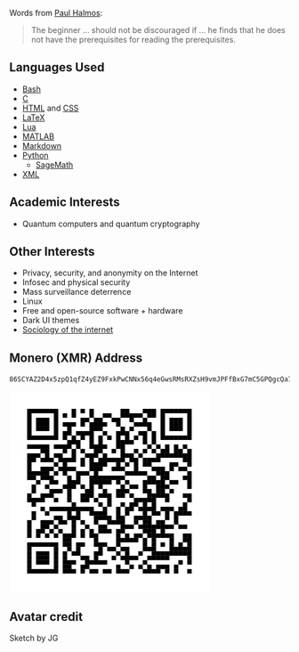 Words from [Paul Halmos](https://en.wikipedia.org/wiki/Paul_Halmos):

> The beginner ... should not be discouraged if ... he finds that he does not have
> the prerequisites for reading the prerequisites.

## Languages Used

* [Bash](https://en.wikipedia.org/wiki/Bash_(Unix_shell))
* [C](https://en.wikipedia.org/wiki/C_(programming_language))
* [HTML](https://en.wikipedia.org/wiki/HTML) and [CSS](https://en.wikipedia.org/wiki/CSS)
* [LaTeX](https://en.wikipedia.org/wiki/LaTeX)
* [Lua](https://en.wikipedia.org/wiki/Lua_(programming_language))
* [MATLAB](https://en.wikipedia.org/wiki/MATLAB)
* [Markdown](https://en.wikipedia.org/wiki/Markdown)
* [Python](https://en.wikipedia.org/wiki/Python_(programming_language))
    * [SageMath](https://en.wikipedia.org/wiki/SageMath)
* [XML](https://en.wikipedia.org/wiki/XML)

## Academic Interests

* Quantum computers and quantum cryptography

## Other Interests

* Privacy, security, and anonymity on the Internet
* Infosec and physical security
* Mass surveillance deterrence
* Linux
* Free and open-source software + hardware
* Dark UI themes
* [Sociology of the internet](https://en.wikipedia.org/wiki/Sociology_of_the_Internet)

## Monero (XMR) Address

```
86SCYAZ2D4x5zpQ1qfZ4yEZ9FxkPwCNNx56q4eGwsRMsRXZsH9vmJPFfBxG7mC5GPQgcQa7woKhzmer1pyNoEemKMtu5zp4
```

![QR code for my Monero address on GitHub, 86SCYAZ2D4x5zpQ1qfZ4yEZ9FxkPwCNNx56q4eGwsRMsRXZsH9vmJPFfBxG7mC5GPQgcQa7woKhzmer1pyNoEemKMtu5zp4](github_monero.svg "QR Code for my Monero address on GitHub")

## Avatar credit
Sketch by JG

